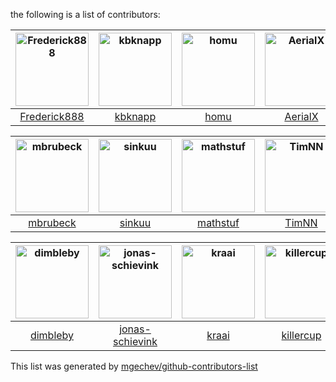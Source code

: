 the following is a list of contributors:


[<img alt="Frederick888" src="https://avatars0.githubusercontent.com/u/4507647?v=4&s=117" width="117">](https://github.com/Frederick888) |[<img alt="kbknapp" src="https://avatars1.githubusercontent.com/u/6942134?v=4&s=117" width="117">](https://github.com/kbknapp) |[<img alt="homu" src="https://avatars1.githubusercontent.com/u/10212162?v=4&s=117" width="117">](https://github.com/homu) |[<img alt="AerialX" src="https://avatars2.githubusercontent.com/u/117295?v=4&s=117" width="117">](https://github.com/AerialX) |[<img alt="Vinatorul" src="https://avatars1.githubusercontent.com/u/6770624?v=4&s=117" width="117">](https://github.com/Vinatorul) |[<img alt="waywardmonkeys" src="https://avatars3.githubusercontent.com/u/178582?v=4&s=117" width="117">](https://github.com/waywardmonkeys) |
:---: |:---: |:---: |:---: |:---: |:---: |
[Frederick888](https://github.com/Frederick888) |[kbknapp](https://github.com/kbknapp) |[homu](https://github.com/homu) |[AerialX](https://github.com/AerialX) |[Vinatorul](https://github.com/Vinatorul) |[waywardmonkeys](https://github.com/waywardmonkeys) |

[<img alt="mbrubeck" src="https://avatars1.githubusercontent.com/u/5920?v=4&s=117" width="117">](https://github.com/mbrubeck) |[<img alt="sinkuu" src="https://avatars0.githubusercontent.com/u/7091080?v=4&s=117" width="117">](https://github.com/sinkuu) |[<img alt="mathstuf" src="https://avatars2.githubusercontent.com/u/97253?v=4&s=117" width="117">](https://github.com/mathstuf) |[<img alt="TimNN" src="https://avatars3.githubusercontent.com/u/1178249?v=4&s=117" width="117">](https://github.com/TimNN) |[<img alt="wdv4758h" src="https://avatars1.githubusercontent.com/u/2716047?v=4&s=117" width="117">](https://github.com/wdv4758h) |[<img alt="neosilky" src="https://avatars2.githubusercontent.com/u/964245?v=4&s=117" width="117">](https://github.com/neosilky) |
:---: |:---: |:---: |:---: |:---: |:---: |
[mbrubeck](https://github.com/mbrubeck) |[sinkuu](https://github.com/sinkuu) |[mathstuf](https://github.com/mathstuf) |[TimNN](https://github.com/TimNN) |[wdv4758h](https://github.com/wdv4758h) |[neosilky](https://github.com/neosilky) |

[<img alt="dimbleby" src="https://avatars3.githubusercontent.com/u/875184?v=4&s=117" width="117">](https://github.com/dimbleby) |[<img alt="jonas-schievink" src="https://avatars1.githubusercontent.com/u/1786438?v=4&s=117" width="117">](https://github.com/jonas-schievink) |[<img alt="kraai" src="https://avatars1.githubusercontent.com/u/552646?v=4&s=117" width="117">](https://github.com/kraai) |[<img alt="killercup" src="https://avatars1.githubusercontent.com/u/20063?v=4&s=117" width="117">](https://github.com/killercup) |[<img alt="gitter-badger" src="https://avatars2.githubusercontent.com/u/8518239?v=4&s=117" width="117">](https://github.com/gitter-badger) |[<img alt="bjgill" src="https://avatars3.githubusercontent.com/u/15256121?v=4&s=117" width="117">](https://github.com/bjgill) |
:---: |:---: |:---: |:---: |:---: |:---: |
[dimbleby](https://github.com/dimbleby) |[jonas-schievink](https://github.com/jonas-schievink) |[kraai](https://github.com/kraai) |[killercup](https://github.com/killercup) |[gitter-badger](https://github.com/gitter-badger) |[bjgill](https://github.com/bjgill) |




This list was generated by [mgechev/github-contributors-list](https://github.com/mgechev/github-contributors-list)
